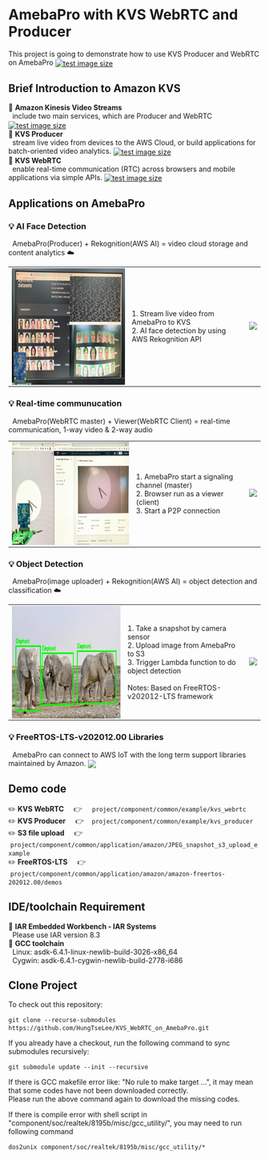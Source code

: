 ﻿# AmebaPro with KVS WebRTC and Producer
This project is going to demonstrate how to use KVS Producer and WebRTC on AmebaPro
<a href="https://www.amebaiot.com/zh/amebapro/">
  <img src="https://img.shields.io/badge/Realtek%20IoT-AmebaPro-blue" valign="middle" alt="test image size" height="15%" width="15%"/>
</a>  

## Brief Introduction to Amazon KVS  
:blue_book: **Amazon Kinesis Video Streams**  
&nbsp; include two main services, which are Producer and WebRTC
<a href="https://aws.amazon.com/kinesis/video-streams/?nc1=h_ls&amazon-kinesis-video-streams-resources-blog.sort-by=item.additionalFields.createdDate&amazon-kinesis-video-streams-resources-blog.sort-order=desc">
  <img src="https://img.shields.io/badge/-Link-lightgrey" valign="middle" alt="test image size" height="4%" width="4%"/>
</a>  
:blue_book: **KVS Producer**  
&nbsp; stream live video from devices to the AWS Cloud, or build applications for batch-oriented video analytics.
<a href="https://docs.aws.amazon.com/kinesisvideostreams/latest/dg/what-is-kinesis-video.html">
  <img src="https://img.shields.io/badge/-Link-lightgrey" valign="middle" alt="test image size" height="4%" width="4%"/>
</a>  
:blue_book: **KVS WebRTC**  
&nbsp; enable real-time communication (RTC) across browsers and mobile applications via simple APIs.
<a href="https://docs.aws.amazon.com/kinesisvideostreams-webrtc-dg/latest/devguide/what-is-kvswebrtc.html">
  <img src="https://img.shields.io/badge/-Link-lightgrey" valign="middle" alt="test image size" height="4%" width="4%"/>
</a>  

## Applications on AmebaPro  
### :bulb: AI Face Detection
&nbsp; AmebaPro(Producer) + Rekognition(AWS AI) = video cloud storage and content analytics :cloud:  
<table style="width:100%; table-layout:fixed">
  <tr>
    <td><img src="photo/face_detection.jpg" valign="middle" alt="test image size" height=233px width=400px /></td>
    <td align=Left>1. Stream live video from AmebaPro to KVS<BR>2. AI face detection by using AWS Rekognition API</td>
    <td>
      <a href="https://github.com/HungTseLee/KVS_WebRTC_on_AmebaPro/blob/main/AmebaPro_Amazon_KVS_Producer_Getting_Started_Guide_v1.1.pdf">
        <img src="https://img.shields.io/badge/-Getting%20Started-green"/>
      </a>
    </td>
  </tr>
</table>  

### :bulb: Real-time communucation  
&nbsp; AmebaPro(WebRTC master) + Viewer(WebRTC Client) = real-time communication, 1-way video & 2-way audio  
<table style="width:100%; table-layout:fixed">
  <tr>
    <td><img src="photo/p2p.jpg" valign="middle" alt="test image size" height=206px width=400px /></td>
    <td align=Left>1. AmebaPro start a signaling channel (master)<BR>2. Browser run as a viewer (client)<BR>3. Start a P2P connection</td>
    <td>
      <a href="https://github.com/HungTseLee/KVS_WebRTC_on_AmebaPro/blob/main/AmebaPro_Amazon_KVS_WebRTC_Getting_Started_Guide_v1.1.pdf">
        <img src="https://img.shields.io/badge/-Getting%20Started-green"/>
      </a>
    </td>
  </tr>
</table>

### :bulb: Object Detection
&nbsp; AmebaPro(image uploader) + Rekognition(AWS AI) = object detection and classification :cloud:  
<table style="width:100%; table-layout:fixed">
  <tr>
    <td><img src="photo/object_detection.jpg" valign="middle" alt="test image size" height=225px width=400px /></td>
    <td align=Left>1. Take a snapshot by camera sensor<BR>2. Upload image from AmebaPro to S3<BR>3. Trigger Lambda function to do object detection<BR><BR>Notes: Based on FreeRTOS-v202012-LTS framework</td>
    <td>
      <a href="https://github.com/HungTseLee/KVS_WebRTC_on_AmebaPro/blob/main/AmebaPro_AWS_S3+Rekognition_Getting_Started_Guide_v1.1.pdf">
        <img src="https://img.shields.io/badge/-Getting%20Started-green"/>
      </a>
    </td>
  </tr>
</table>  
      
### :bulb: FreeRTOS-LTS-v202012.00 Libraries
&nbsp; AmebaPro can connect to AWS IoT with the long term support libraries maintained by Amazon.
<a href="https://github.com/HungTseLee/KVS_WebRTC_on_AmebaPro/blob/main/AmebaPro_Amazon_FreeRTOS-LTS_Getting_Started_Guide_v1.1.pdf">
  <img src="https://img.shields.io/badge/-Getting%20Started-green" valign="middle"/>
</a>

## Demo code  
:pencil2: **KVS WebRTC** &nbsp; &nbsp; :point_right: &nbsp; &nbsp; `project/component/common/example/kvs_webrtc`  
:pencil2: **KVS Producer** &nbsp; &nbsp; :point_right: &nbsp; &nbsp;`project/component/common/example/kvs_producer`  
:pencil2: **S3 file upload** &nbsp; &nbsp; :point_right: &nbsp; &nbsp;`project/component/common/application/amazon/JPEG_snapshot_s3_upload_example`  
:pencil2: **FreeRTOS-LTS** &nbsp; &nbsp; :point_right: &nbsp; &nbsp;`project/component/common/application/amazon/amazon-freertos-202012.00/demos`  


## IDE/toolchain Requirement
:hammer: **IAR Embedded Workbench - IAR Systems**  
&nbsp; Please use IAR version 8.3  
:hammer: **GCC toolchain**  
&nbsp; Linux: asdk-6.4.1-linux-newlib-build-3026-x86_64  
&nbsp; Cygwin: asdk-6.4.1-cygwin-newlib-build-2778-i686  


## Clone Project  
To check out this repository:  

```
git clone --recurse-submodules https://github.com/HungTseLee/KVS_WebRTC_on_AmebaPro.git
```

If you already have a checkout, run the following command to sync submodules recursively:

```
git submodule update --init --recursive
```

If there is GCC makefile error like: "No rule to make target …", it may mean that some codes have not been downloaded correctly.  
Please run the above command again to download the missing codes.  

If there is compile error with shell script in "component/soc/realtek/8195b/misc/gcc_utility/", you may need to run following command  
```
dos2unix component/soc/realtek/8195b/misc/gcc_utility/*
```
